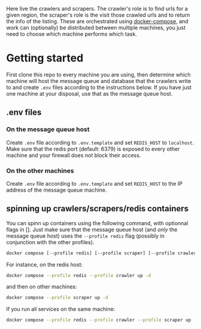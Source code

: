 Here live the crawlers and scrapers. The crawler's role is to find urls for a given region, the scraper's role is the visit those crawled urls and to return the info of the listing. These are orchestrated using [docker-compose](https://docs.docker.com/compose/), and work can (optionally) be distributed between multiple machines, you just need to choose which machine performs which task.

# Getting started
First clone this repo to every machine you are using, then determine which machine will host the message queue and database that the crawlers write to and create `.env` files according to the instructions below. If you have just one machine at your disposal, use that as the message queue host.

## .env files

### On the message queue host 
Create `.env` file according to `.env.template` and set `REDIS_HOST` to `localhost`. Make sure that the redis port (default: 6379) is exposed to every other machine and your firewall does not block their access.

### On the other machines
Create `.env` file according to `.env.template` and set `REDIS_HOST` to the IP address of the message queue machine. 

## spinning up crawlers/scrapers/redis containers
You can spinn up containers using the following command, with optionnal flags in \[\]. Just make sure that the message queue host (and *only* the message queue host) uses the `--profile redis` flag (possibly in conjunction with the other profiles). 

```bash
docker compose [--profile redis] [--profile scraper] [--profile crawler] up -d
```
For instance, on the redis host:

```bash
docker compose --profile redis --profile crawler up -d
```
and then on other machines:
```bash
docker compose --profile scraper up -d
```

If you run all services on the same machine:

```bash
docker compose --profile redis --profile crawler --profile scraper up -d
```
